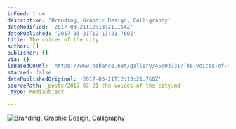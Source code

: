 ```yaml
---
inFeed: true
description: 'Branding, Graphic Design, Calligraphy'
dateModified: '2017-03-21T12:13:21.154Z'
datePublished: '2017-03-21T12:13:21.760Z'
title: The voices of the city
author: []
publisher: {}
via: {}
isBasedOnUrl: 'https://www.behance.net/gallery/45603731/The-voices-of-the-city'
starred: false
datePublishedOriginal: '2017-03-21T12:13:21.760Z'
sourcePath: _posts/2017-03-21-the-voices-of-the-city.md
_type: MediaObject

---
```

![Branding, Graphic Design, Calligraphy](https://the-grid-user-content.s3-us-west-2.amazonaws.com/bf0ef5a4-f766-49c6-827c-e1d675727977.png)